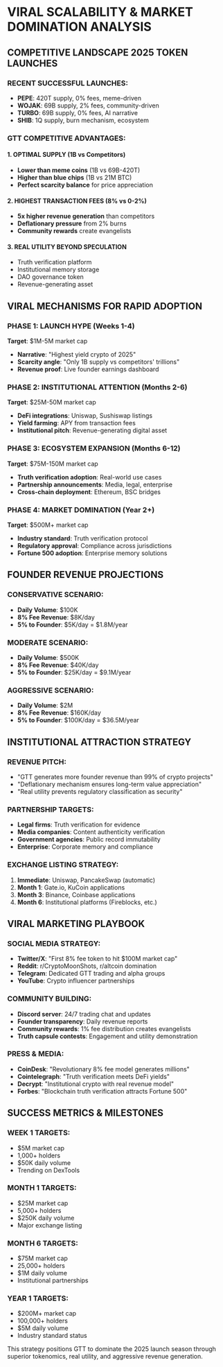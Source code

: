 # VIRAL SCALABILITY & MARKET DOMINATION ANALYSIS

## COMPETITIVE LANDSCAPE 2025 TOKEN LAUNCHES

### RECENT SUCCESSFUL LAUNCHES:

- **PEPE**: 420T supply, 0% fees, meme-driven
- **WOJAK**: 69B supply, 2% fees, community-driven
- **TURBO**: 69B supply, 0% fees, AI narrative
- **SHIB**: 1Q supply, burn mechanism, ecosystem

### GTT COMPETITIVE ADVANTAGES:

#### 1. OPTIMAL SUPPLY (1B vs Competitors)

- **Lower than meme coins** (1B vs 69B-420T)
- **Higher than blue chips** (1B vs 21M BTC)
- **Perfect scarcity balance** for price appreciation

#### 2. HIGHEST TRANSACTION FEES (8% vs 0-2%)

- **5x higher revenue generation** than competitors
- **Deflationary pressure** from 2% burns
- **Community rewards** create evangelists

#### 3. REAL UTILITY BEYOND SPECULATION

- Truth verification platform
- Institutional memory storage
- DAO governance token
- Revenue-generating asset

## VIRAL MECHANISMS FOR RAPID ADOPTION

### PHASE 1: LAUNCH HYPE (Weeks 1-4)

**Target**: $1M-5M market cap

- **Narrative**: "Highest yield crypto of 2025"
- **Scarcity angle**: "Only 1B supply vs competitors' trillions"
- **Revenue proof**: Live founder earnings dashboard

### PHASE 2: INSTITUTIONAL ATTENTION (Months 2-6)

**Target**: $25M-50M market cap

- **DeFi integrations**: Uniswap, Sushiswap listings
- **Yield farming**: APY from transaction fees
- **Institutional pitch**: Revenue-generating digital asset

### PHASE 3: ECOSYSTEM EXPANSION (Months 6-12)

**Target**: $75M-150M market cap

- **Truth verification adoption**: Real-world use cases
- **Partnership announcements**: Media, legal, enterprise
- **Cross-chain deployment**: Ethereum, BSC bridges

### PHASE 4: MARKET DOMINATION (Year 2+)

**Target**: $500M+ market cap

- **Industry standard**: Truth verification protocol
- **Regulatory approval**: Compliance across jurisdictions
- **Fortune 500 adoption**: Enterprise memory solutions

## FOUNDER REVENUE PROJECTIONS

### CONSERVATIVE SCENARIO:

- **Daily Volume**: $100K
- **8% Fee Revenue**: $8K/day
- **5% to Founder**: $5K/day = $1.8M/year

### MODERATE SCENARIO:

- **Daily Volume**: $500K
- **8% Fee Revenue**: $40K/day
- **5% to Founder**: $25K/day = $9.1M/year

### AGGRESSIVE SCENARIO:

- **Daily Volume**: $2M
- **8% Fee Revenue**: $160K/day
- **5% to Founder**: $100K/day = $36.5M/year

## INSTITUTIONAL ATTRACTION STRATEGY

### REVENUE PITCH:

- "GTT generates more founder revenue than 99% of crypto projects"
- "Deflationary mechanism ensures long-term value appreciation"
- "Real utility prevents regulatory classification as security"

### PARTNERSHIP TARGETS:

- **Legal firms**: Truth verification for evidence
- **Media companies**: Content authenticity verification
- **Government agencies**: Public record immutability
- **Enterprise**: Corporate memory and compliance

### EXCHANGE LISTING STRATEGY:

1. **Immediate**: Uniswap, PancakeSwap (automatic)
2. **Month 1**: Gate.io, KuCoin applications
3. **Month 3**: Binance, Coinbase applications
4. **Month 6**: Institutional platforms (Fireblocks, etc.)

## VIRAL MARKETING PLAYBOOK

### SOCIAL MEDIA STRATEGY:

- **Twitter/X**: "First 8% fee token to hit $100M market cap"
- **Reddit**: r/CryptoMoonShots, r/altcoin domination
- **Telegram**: Dedicated GTT trading and alpha groups
- **YouTube**: Crypto influencer partnerships

### COMMUNITY BUILDING:

- **Discord server**: 24/7 trading chat and updates
- **Founder transparency**: Daily revenue reports
- **Community rewards**: 1% fee distribution creates evangelists
- **Truth capsule contests**: Engagement and utility demonstration

### PRESS & MEDIA:

- **CoinDesk**: "Revolutionary 8% fee model generates millions"
- **Cointelegraph**: "Truth verification meets DeFi yields"
- **Decrypt**: "Institutional crypto with real revenue model"
- **Forbes**: "Blockchain truth verification attracts Fortune 500"

## SUCCESS METRICS & MILESTONES

### WEEK 1 TARGETS:

- $5M market cap
- 1,000+ holders
- $50K daily volume
- Trending on DexTools

### MONTH 1 TARGETS:

- $25M market cap
- 5,000+ holders
- $250K daily volume
- Major exchange listing

### MONTH 6 TARGETS:

- $75M market cap
- 25,000+ holders
- $1M daily volume
- Institutional partnerships

### YEAR 1 TARGETS:

- $200M+ market cap
- 100,000+ holders
- $5M daily volume
- Industry standard status

This strategy positions GTT to dominate the 2025 launch season through superior tokenomics, real utility, and aggressive revenue generation.
